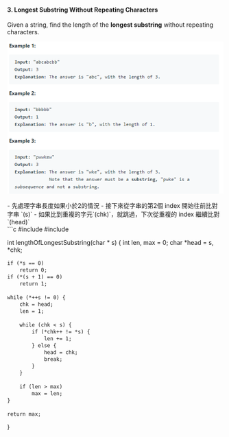 #### 3. Longest Substring Without Repeating Characters
Given a string, find the length of the **longest substring** without repeating characters.

<p align="center">
    <img src="https://github.com/asli18/leetcode/blob/master/003_example.png?raw=true" alt="003_example"/>
</p>
- 先處理字串長度如果小於2的情況
- 接下來從字串的第2個 index 開始往前比對字串 `(s)`
    - 如果比到重複的字元`(chk)`，就跳過，下次從重複的 index 繼續比對 `(head)`
<div style="page-break-after: always;"></div>
```c
#include <stdio.h>
#include <stdlib.h>

int lengthOfLongestSubstring(char * s)
{
    int len, max = 0;
    char *head = s, *chk;

    if (*s == 0)
        return 0;
    if (*(s + 1) == 0)
        return 1;

    while (*++s != 0) {
        chk = head;
        len = 1;

        while (chk < s) {
            if (*chk++ != *s) {
                len += 1;
            } else {
                head = chk;
                break;
            }
        }

        if (len > max)
            max = len;
    }

    return max;
}
```
